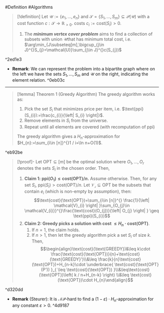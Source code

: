 #Definition #Algorithms 

> [!definition]
> Let $\mathcal{U}:=\{ e_{1},\dots,e_{n} \}$ and $\mathcal{S}=\{ S_{1},\dots,S_{m} \}\subseteq \mathcal{P}(\mathcal{U})$ with a cost function $c:\mathcal{S}\to \mathbb{R}_{>0}$. costs $c_{i}:=\text{cost}(S_{i})>0$. 
> 1. The ***minimum vertex cover problem*** aims to find a collection of subsets $\mathcal{}$ with union $\mathcal{U}$that has minimum total cost, i.e. $\arg\min_{J\subseteq[m],\bigcup_{j\in J}^{}S_{j}=\mathcal{U}}\sum_{j\in J}^{}c(S_{j})$

^2ed1e3

- **Remark**: We can represent the problem into a bipartite graph where on the left we have the sets $S_{1},\dots,S_{m}$ and $\mathcal{U}$ on the right, indicating the element relation.  ^0eb03c
---
> [!lemma] Theorem 1 (Greedy Algorithm)
> The greedy algorithm works as:
> 1. Pick the set $S_{i}$ that minimizes price per item, i.e. $\text{ppi}(S_{i}):=\frac{c_{i}}{\left| S_{i} \right|}$.
> 2. Remove elements in $S_{i}$ from the universe. 
> 3. Repeat until all elements are covered (with recomputation of $\text{ppi}$)
> 
> The greedy algorithm gives a $H_{n}$-approximation for $H_{n}:=\sum_{i\in [n]}^{}1 / i=\ln n+O(1)$.

^eb92be

> [!proof]-
> Let $\text{OPT}\subseteq [m]$ be the optimal solution where $O_{1},\dots,O_{r}$ denotes the sets $S_{i}$ in the chosen order. Then, 
> 1. **Claim 1: $\text{ppi}(O_{1})\leq \text{cost}(\text{OPT}) / n$.**
> 	Assume otherwise. Then, for any set $S_{i}$, $\text{ppi}(S_{i})> \text{cost}(\text{OPT}) / n$. Let $\mathcal{V_{i}}\subseteq \text{OPT}$ be the subsets that contain $e_{i}$ (which is non-empty by assumption), then: $$\text{cost}(\text{OPT})=\sum_{i\in [n]}^{} \frac{1}{\left| \mathcal{V}_{i} \right| }\sum_{O_{j}\in \mathcal{V_{i}}}^{}\frac{\text{cost}(O_{j})}{\left| O_{j} \right| } \geq \text{ppi}(S_{i})$$
>2. **Claim 2: Greedy picks a solution with cost $\leq H_{n}\cdot \text{cost}(\text{OPT})$**.
> 	  1. If $n=1$, the claim holds.
> 	  2. If $n>1$, then let the greedy algorithm pick a set $S_{i}$ of size $k$. Then, $$\begin{align}\text{cost}(\text{GREEDY})&\leq k\cdot \frac{\text{cost}(\text{OPT})}{n}+\text{cost}(\text{GREEDY}')\\&\leq \frac{k}{n}\text{cost}(\text{OPT})+H_{n-k}\cdot  \underbrace{ \text{cost}(\text{OPT}(P')) }_{ \leq \text{cost}(\text{OPT}) }\\&\leq\text{cost}(\text{OPT})\left( k / n+H_{n-k} \right) \\&\leq \text{cost}(\text{OPT})\cdot H_{n}\end{align}$$

^d320dd

- **Remark** (Steurer): It is $\mathcal{NP}$-hard to find a $(1-\varepsilon)\cdot H_{n}$-approximation for any constant $\varepsilon>0$.  ^4d9187
